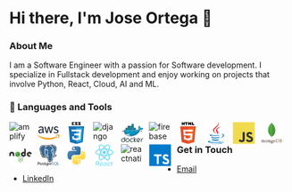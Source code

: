 # Hi there, I'm Jose Ortega 👋

### About Me

I am a Software Engineer with a passion for Software development. I specialize in Fullstack development and enjoy working on projects that involve Python, React, Cloud, AI and ML.

### 🧰 Languages and Tools

<img style="padding-right:10px;" src="https://docs.amplify.aws/assets/logo-dark.svg" alt="amplify" width="40" height="40" align="left" /> 
<img style="padding-right:10px;" src="https://raw.githubusercontent.com/devicons/devicon/master/icons/amazonwebservices/amazonwebservices-original-wordmark.svg" alt="aws" width="40" height="40" align="left" />
<img style="padding-right:10px;" src="https://raw.githubusercontent.com/devicons/devicon/master/icons/css3/css3-original-wordmark.svg" alt="css3" width="40" height="40" align="left" />
<img style="padding-right:10px;" src="https://cdn.worldvectorlogo.com/logos/django.svg" alt="django" width="40" height="40" align="left" />
<img style="padding-right:10px;" src="https://raw.githubusercontent.com/devicons/devicon/master/icons/docker/docker-original-wordmark.svg" alt="docker" width="40" height="40" align="left" />
<img style="padding-right:10px;" src="https://www.vectorlogo.zone/logos/firebase/firebase-icon.svg" alt="firebase" width="40" height="40" align="left" />
<img style="padding-right:10px;" src="https://raw.githubusercontent.com/devicons/devicon/master/icons/html5/html5-original-wordmark.svg" alt="html5" width="40" height="40" align="left" />
<img style="padding-right:10px;" src="https://raw.githubusercontent.com/devicons/devicon/master/icons/java/java-original.svg" alt="java" width="40" height="40" align="left" />
<img style="padding-right:10px;" src="https://raw.githubusercontent.com/devicons/devicon/master/icons/javascript/javascript-original.svg" alt="javascript" width="40" height="40" align="left" />
<img style="padding-right:10px;" src="https://raw.githubusercontent.com/devicons/devicon/master/icons/mongodb/mongodb-original-wordmark.svg" alt="mongodb" width="40" height="40" align="left" />
<img style="padding-right:10px;" src="https://raw.githubusercontent.com/devicons/devicon/master/icons/nodejs/nodejs-original-wordmark.svg" alt="nodejs" width="40" height="40" align="left" />
<img style="padding-right:10px;" src="https://raw.githubusercontent.com/devicons/devicon/master/icons/postgresql/postgresql-original-wordmark.svg" alt="postgresql" width="40" height="40" align="left" />
<img style="padding-right:10px;" src="https://raw.githubusercontent.com/devicons/devicon/master/icons/python/python-original.svg" alt="python" width="40" height="40" align="left" />
<img style="padding-right:10px;" src="https://raw.githubusercontent.com/devicons/devicon/master/icons/react/react-original-wordmark.svg" alt="react" width="40" height="40" align="left" />
<img style="padding-right:10px;" src="https://reactnative.dev/img/header_logo.svg" alt="reactnative" width="40" height="40" align="left" /> 
<img style="padding-right:10px;" src="https://raw.githubusercontent.com/devicons/devicon/master/icons/typescript/typescript-original.svg" alt="typescript" width="40" height="40" align="left" /> 

### Get in Touch
- [Email](mailto:jo.manuel.ortega@gmail.com)
- [LinkedIn](https://www.linkedin.com/in/ortega-jose/)

